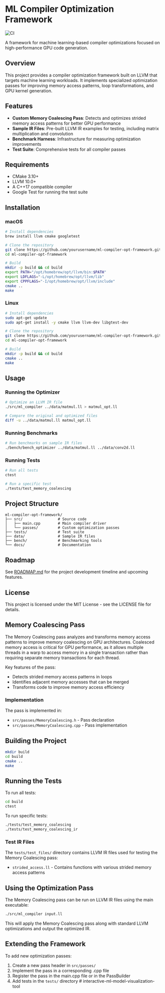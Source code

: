 # ML Compiler Optimization Framework

![CI](https://github.com/yourusername/ml-compiler-opt-framework/actions/workflows/ci.yml/badge.svg)

A framework for machine learning-based compiler optimizations focused on high-performance GPU code generation.

## Overview

This project provides a compiler optimization framework built on LLVM that targets machine learning workloads. It implements specialized optimization passes for improving memory access patterns, loop transformations, and GPU kernel generation.

## Features

- **Custom Memory Coalescing Pass**: Detects and optimizes strided memory access patterns for better GPU performance
- **Sample IR Files**: Pre-built LLVM IR examples for testing, including matrix multiplication and convolution
- **Benchmark Harness**: Infrastructure for measuring optimization improvements
- **Test Suite**: Comprehensive tests for all compiler passes

## Requirements

- CMake 3.10+
- LLVM 10.0+
- A C++17 compatible compiler
- Google Test for running the test suite

## Installation

### macOS

```bash
# Install dependencies
brew install llvm cmake googletest

# Clone the repository
git clone https://github.com/yourusername/ml-compiler-opt-framework.git
cd ml-compiler-opt-framework

# Build
mkdir -p build && cd build
export PATH="/opt/homebrew/opt/llvm/bin:$PATH"
export LDFLAGS="-L/opt/homebrew/opt/llvm/lib" 
export CPPFLAGS="-I/opt/homebrew/opt/llvm/include"
cmake ..
make
```

### Linux

```bash
# Install dependencies
sudo apt-get update
sudo apt-get install -y cmake llvm llvm-dev libgtest-dev

# Clone the repository
git clone https://github.com/yourusername/ml-compiler-opt-framework.git
cd ml-compiler-opt-framework

# Build
mkdir -p build && cd build
cmake ..
make
```

## Usage

### Running the Optimizer

```bash
# Optimize an LLVM IR file
./src/ml_compiler ../data/matmul.ll > matmul_opt.ll

# Compare the original and optimized files
diff -u ../data/matmul.ll matmul_opt.ll
```

### Running Benchmarks

```bash
# Run benchmarks on sample IR files
./bench/bench_optimizer ../data/matmul.ll ../data/conv2d.ll
```

### Running Tests

```bash
# Run all tests
ctest

# Run a specific test
./tests/test_memory_coalescing
```

## Project Structure

```
ml-compiler-opt-framework/
├── src/                # Source code
│   ├── main.cpp        # Main compiler driver
│   └── passes/         # Custom optimization passes
├── tests/              # Test suite
├── data/               # Sample IR files
├── bench/              # Benchmarking tools
└── docs/               # Documentation
```

## Roadmap

See [ROADMAP.md](ROADMAP.md) for the project development timeline and upcoming features.

## License

This project is licensed under the MIT License - see the LICENSE file for details.

## Memory Coalescing Pass

The Memory Coalescing pass analyzes and transforms memory access patterns to improve memory coalescing on GPU architectures. Coalesced memory access is critical for GPU performance, as it allows multiple threads in a warp to access memory in a single transaction rather than requiring separate memory transactions for each thread.

Key features of the pass:
- Detects strided memory access patterns in loops
- Identifies adjacent memory accesses that can be merged
- Transforms code to improve memory access efficiency

### Implementation

The pass is implemented in:
- `src/passes/MemoryCoalescing.h` - Pass declaration
- `src/passes/MemoryCoalescing.cpp` - Pass implementation

## Building the Project

```bash
mkdir build
cd build
cmake ..
make
```

## Running the Tests

To run all tests:
```bash
cd build
ctest
```

To run specific tests:
```bash
./tests/test_memory_coalescing
./tests/test_memory_coalescing_ir
```

### Test IR Files

The `tests/test_files/` directory contains LLVM IR files used for testing the Memory Coalescing pass:

- `strided_access.ll` - Contains functions with various strided memory access patterns

## Using the Optimization Pass

The Memory Coalescing pass can be run on LLVM IR files using the main executable:

```bash
./src/ml_compiler input.ll
```

This will apply the Memory Coalescing pass along with standard LLVM optimizations and output the optimized IR.

## Extending the Framework

To add new optimization passes:

1. Create a new pass header in `src/passes/`
2. Implement the pass in a corresponding .cpp file
3. Register the pass in the main.cpp file or in the PassBuilder
4. Add tests in the `tests/` directory # interactive-ml-model-visualization-tool
